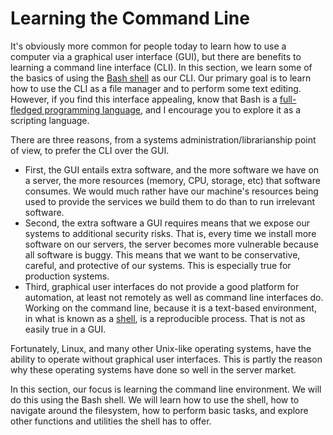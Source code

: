 # Learning the Command Line

It's obviously more common for people today
to learn how to use a computer via a 
graphical user interface (GUI), but
there are benefits to learning a
command line interface (CLI).
In this section,
we learn some of the basics
of using the [Bash shell][bash] as our CLI.
Our primary goal is to learn how
to use the CLI as a file manager and
to perform some text editing.
However, if you find this interface appealing,
know that Bash is a
[full-fledged programming language][bashprogramming], and
I encourage you to explore it as a scripting language.

There are three reasons,
from a systems administration/librarianship
point of view,
to prefer the CLI over the GUI.

* First, the GUI entails extra software, and the more software we have on a
  server, the more resources (memory, CPU, storage, etc) that software
consumes. We would much rather have our machine's resources being used to
provide the services we build them to do than to run irrelevant software.
* Second, the extra software a GUI requires means that we expose our systems to
  additional security risks. That is, every time we install more software on
our servers, the server becomes more vulnerable because all software is buggy.
This means that we want to be conservative, careful, and protective of our
systems. This is especially true for production systems.
* Third, graphical user interfaces do not provide a good platform for
  automation, at least not remotely as well as command line interfaces do.
Working on the command line, because it is a text-based environment, in what is
known as a [shell][shell], is a reproducible process. That is not as easily
true in a GUI.

Fortunately, Linux, and
many other Unix-like operating systems,
have the ability to operate without graphical user interfaces.
This is partly the reason why these operating systems
have done so well in the server market.

In this section,
our focus is learning the command line environment.
We will do this using the Bash shell.
We will learn how to use the shell,
how to navigate around the filesystem,
how to perform basic tasks, and
explore other functions and utilities
the shell has to offer.

[shell]:https://en.wikipedia.org/wiki/Unix_shell
[bash]:https://en.wikipedia.org/wiki/Bash_(Unix_shell)
[bashprogramming]:https://www.redhat.com/sysadmin/learn-bash-scripting
